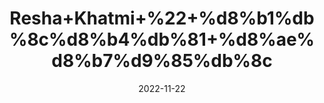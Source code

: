 ---
title: 'Resha+Khatmi+%22+%d8%b1%db%8c%d8%b4%db%81+%d8%ae%d8%b7%d9%85%db%8c'
date: '2022-11-22' 
metatag: '' 
inventory: '0' 
draft: false 
# meta description 
shortDescripton: ''
description: 'Herbs+%d8%ac%da%91%db%8c+%d8%a8%d9%88%d9%b9%db%8c'
longdescription: ''
tags: ''
brand: ''
subCategory: ''
unit: '10 gm-Pk'
sellCount: '0'
featured: True
# product Price
price: '20.0'
# Product Short Description
shortDescription: ''
productID: '5865F666-3549-ED11-996A-005056B3A416'
type: 'products'
category: 'Herbs+%d8%ac%da%91%db%8c+%d8%a8%d9%88%d9%b9%db%8c' 
thumnailproduct: 'https://eraconnect.blob.core.windows.net/product-images/aminsaddiquidawakhana/adfa7098-ed20-4ad1-884b-cc8c5769c8f7.webp' 
images:
  - image: 'https://eraconnect.blob.core.windows.net/product-images/aminsaddiquidawakhana/adfa7098-ed20-4ad1-884b-cc8c5769c8f7.webp'  
Variants:
---